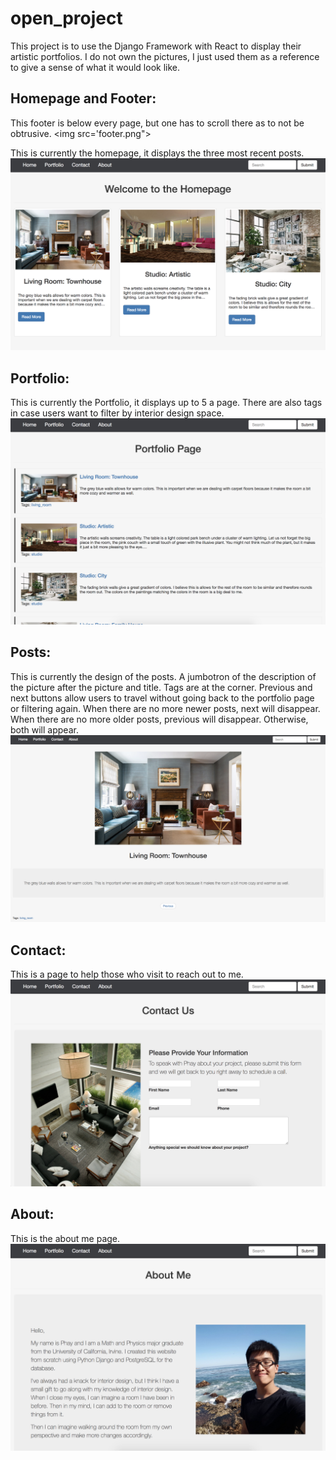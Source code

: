 # open_project

This project is to use the Django Framework with React to display their artistic portfolios. 
I do not own the pictures, I just used them as a reference to give a sense of what it would look like.

## Homepage and Footer:
This footer is below every page, but one has to scroll there as to not be obtrusive.
<img src='footer.png">
          
This is currently the homepage, it displays the three most recent posts.
<img src="homepage.png">

## Portfolio:
This is currently the Portfolio, it displays up to 5 a page. There are also tags in case users want to filter by interior design space.
<img src="portfolio.png">

## Posts:
This is currently the design of the posts. A jumbotron of the description of the picture after the picture and title. Tags are at the corner. Previous and next buttons allow users to travel without going back to the portfolio page or filtering again. When there are no more newer posts, next will disappear. When there are no more older posts, previous will disappear. Otherwise, both will appear.
<img src="post.png">

## Contact:
This is a page to help those who visit to reach out to me.
<img src="contact.png">

## About:
This is the about me page.
<img src="about.png">
